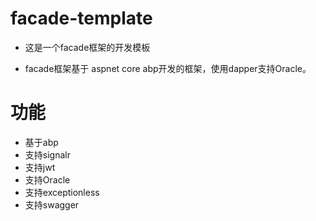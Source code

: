 # facade-template

- 这是一个facade框架的开发模板

- facade框架基于 aspnet core abp开发的框架，使用dapper支持Oracle。

# 功能

- 基于abp
- 支持signalr
- 支持jwt
- 支持Oracle
- 支持exceptionless
- 支持swagger
